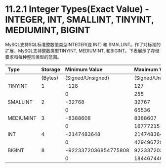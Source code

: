 # 11.2.1 Integer Types\(Exact Value\) - INTEGER, INT, SMALLINT, TINYINT, MEDIUMINT, BIGINT

MySQL支持SQL标准整数值类型INTEGER\(或 INT\) 和 SMALLINT。作了对标准的扩展，MySQL支持整数类型TINYINT, MEDIUMINT, 和BIGINT。下表展示了存储要求和每种整形类型的范围。

| Type | Storage | Minimum Value | Maximum Value |
| :--- | :--- | :--- | :--- |
|  | \(Bytes\) | \(Signed/Unsigned\) | \(Signed/Unsigend\) |
| TINYINT | 1 | -128 | 127 |
|  |  | 0 | 255 |
| SMALLINT | 2 | -32768 | 32767 |
|  |  | 0 | 65536 |
| MEDIUMINT | 3 | -8388608 | 8388607 |
|  |  | 0 | 16777215 |
| INT | 4 | -2147483648 | 2147483647 |
|  |  | 0 | 4294967295 |
| BIGINT | 8 | -9223372036854775808 | 9223372036854775807 |
|  |  | 0 | 18446744073709551615 |



